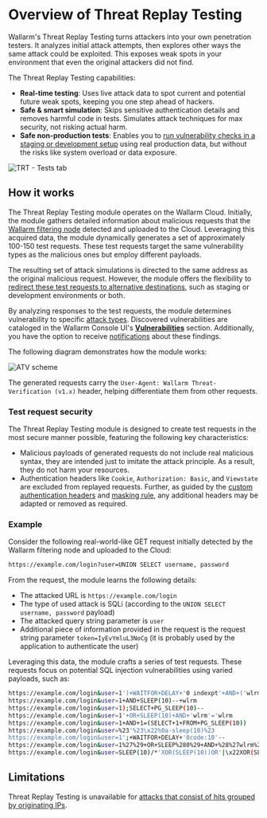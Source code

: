 [al-brute-force-attack]:      ../../attacks-vulns-list.md#brute-force-attack
[al-forced-browsing]:         ../../attacks-vulns-list.md#forced-browsing
[al-bola]:                     ../../attacks-vulns-list.md#broken-object-level-authorization-bola
[img-verification-statuses]:    ../../images/user-guides/events/attack-verification-statuses.png
[img-verified-icon]:            ../../images/user-guides/events/verified.png
[img-error-icon]:               ../../images/user-guides/events/error.png#mini
[img-forced-icon]:              ../../images/user-guides/events/forced.png#mini
[img-sheduled-icon]:            ../../images/user-guides/events/sheduled.png#mini
[img-cloud-icon]:               ../../images/user-guides/events/cloud.png#mini
[img-skip-icon]:                ../../images/user-guides/events/skipped.png#mini
[img-happening-icon]:           ../../images/user-guides/events/happening.png#mini

# Overview of Threat Replay Testing

Wallarm's Threat Replay Testing turns attackers into your own penetration testers. It analyzes initial attack attempts, then explores other ways the same attack could be exploited. This exposes weak spots in your environment that even the original attackers did not find.

The Threat Replay Testing capabilities:

* **Real-time testing**: Uses live attack data to spot current and potential future weak spots, keeping you one step ahead of hackers.
* **Safe & smart simulation**: Skips sensitive authentication details and removes harmful code in tests. Simulates attack techniques for max security, not risking actual harm.
* **Safe non-production tests**: Enables you to [run vulnerability checks in a staging or development setup](running-test-on-staging.md) using real production data, but without the risks like system overload or data exposure.

![TRT - Tests tab](../../images/vulnerability-detection/trt-tests.png)

## How it works

The Threat Replay Testing module operates on the Wallarm Cloud. Initially, the module gathers detailed information about malicious requests that the [Wallarm filtering node](../../installation/supported-deployment-options.md) detected and uploaded to the Cloud. Leveraging this acquired data, the module dynamically generates a set of approximately 100-150 test requests. These test requests target the same vulnerability types as the malicious ones but employ different payloads.

The resulting set of attack simulations is directed to the same address as the original malicious request. However, the module offers the flexibility to [redirect these test requests to alternative destinations](running-test-on-staging.md), such as staging or development environments or both.

By analyzing responses to the test requests, the module determines vulnerability to specific [attack types](../../attacks-vulns-list.md). Discovered vulnerabilities are cataloged in the Wallarm Console UI's [**Vulnerabilities**](../../user-guides/vulnerabilities.md) section. Additionally, you have the option to receive [notifications](../../user-guides/settings/integrations/integrations-intro.md) about these findings.

The following diagram demonstrates how the module works:

![ATV scheme](../../images/vulnerability-detection/active-threat-verification-scheme-prod.png)

The generated requests carry the `User-Agent: Wallarm Threat-Verification (v1.x)` header, helping differentiate them from other requests.

### Test request security

The Threat Replay Testing module is designed to create test requests in the most secure manner possible, featuring the following key characteristics:

* Malicious payloads of generated requests do not include real malicious syntax, they are intended just to imitate the attack principle. As a result, they do not harm your resources.
* Authentication headers like `Cookie`, `Authorization: Basic`, and `Viewstate` are excluded from replayed requests. Further, as guided by the [custom authentication headers](modify-requests-before-replay.md#replacing-original-authentication-data-with-test-data) and [masking rule](../../user-guides/rules/sensitive-data-rule.md), any additional headers may be adapted or removed as required.

### Example

Consider the following real-world-like GET request initially detected by the Wallarm filtering node and uploaded to the Cloud:

```bash
https://example.com/login?user=UNION SELECT username, password
```

From the request, the module learns the following details:

* The attacked URL is `https://example.com/login`
* The type of used attack is SQLi (according to the `UNION SELECT username, password` payload)
* The attacked query string parameter is `user`
* Additional piece of information provided in the request is the request string parameter `token=IyEvYmluL3NoCg` (it is probably used by the application to authenticate the user)

Leveraging this data, the module crafts a series of test requests. These requests focus on potential SQL injection vulnerabilities using varied payloads, such as:

```bash
https://example.com/login&user=1')+WAITFOR+DELAY+'0 indexpt'+AND+('wlrm'='wlrm
https://example.com/login&user=1+AND+SLEEP(10)--+wlrm
https://example.com/login&user=1);SELECT+PG_SLEEP(10)--
https://example.com/login&user=1'+OR+SLEEP(10)+AND+'wlrm'='wlrm
https://example.com/login&user=1+AND+1=(SELECT+1+FROM+PG_SLEEP(10))
https://example.com/login&user=%23'%23\x22%0a-sleep(10)%23
https://example.com/login&user=1';+WAITFOR+DELAY+'0code:10'--
https://example.com/login&user=1%27%29+OR+SLEEP%280%29+AND+%28%27wlrm%27%3D%27wlrm
https://example.com/login&user=SLEEP(10)/*'XOR(SLEEP(10))OR'|\x22XOR(SLEEP(10))OR\x22*/
```

## Limitations

Threat Replay Testing is unavailable for [attacks that consist of hits grouped by originating IPs](../../admin-en/configuration-guides/protecting-with-thresholds.md).
